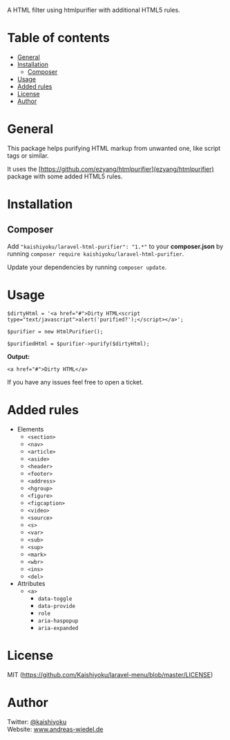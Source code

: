 A HTML filter using htmlpurifier with additional HTML5 rules.

Table of contents
=================

  * [General](#general)
  * [Installation](#installation)
    * [Composer](#composer)
  * [Usage](#usage)
  * [Added rules](#added-rules)
  * [License](#license)
  * [Author](#author)


General
=======
This package helps purifying HTML markup from unwanted one, like script tags or similar.

It uses the [https://github.com/ezyang/htmlpurifier](ezyang/htmlpurifier) package with some added HTML5 rules.

Installation
============

Composer
--------
Add ```"kaishiyoku/laravel-html-purifier": "1.*"``` to your **composer.json**
by running ```composer require kaishiyoku/laravel-html-purifier```.

Update your dependencies by running ```composer update```.

Usage
=====
```
$dirtyHtml = '<a href="#">Dirty HTML<script type="text/javascript">alert('purified?');</script></a>';

$purifier = new HtmlPurifier();

$purifiedHtml = $purifier->purify($dirtyHtml);
```

**Output:**
```
<a href="#">Dirty HTML</a>
```

If you have any issues feel free to open a ticket.

Added rules
===========
- Elements
    - `<section>`
    - `<nav>`
    - `<article>`
    - `<aside>`
    - `<header>`
    - `<footer>`
    - `<address>`
    - `<hgroup>`
    - `<figure>`
    - `<figcaption>`
    - `<video>`
    - `<source>`
    - `<s>`
    - `<var>`
    - `<sub>`
    - `<sup>`
    - `<mark>`
    - `<wbr>`
    - `<ins>`
    - `<del>`
- Attributes
    - `<a>`
        - `data-toggle`
        - `data-provide`
        - `role`
        - `aria-haspopup`
        - `aria-expanded`
    

License
=======
MIT (https://github.com/Kaishiyoku/laravel-menu/blob/master/LICENSE)


Author
======
Twitter: [@kaishiyoku](https://twitter.com/kaishiyoku)  
Website: www.andreas-wiedel.de
